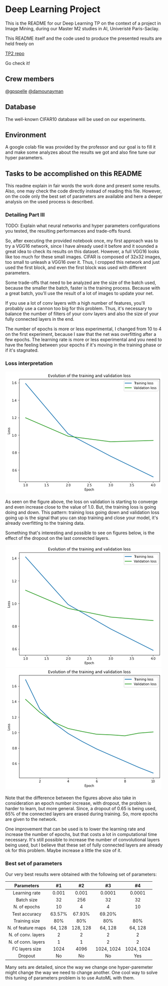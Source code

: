 # Deep Learning Project

This is the README for our Deep Learning TP on the context of a project in Image Mining,
during our Master M2 studies in AI, Univeristé Paris-Saclay.

This README itself and the code used to produce the presented results are held freely on

[TP2 repo](https://github.com/gpspelle/image-mining/tree/master/TP2)

Go check it! 

## Crew members

[@gpspelle](https://github.com/gpspelle)
[@damounayman](https://github.com/damounayman)

## Database

The well-known CIFAR10 database will be used on our experiments.

## Environment

A google colab file was provided by the professor and our goal is to fill it and make
some analyzes about the results we got and also fine tune our hyper parameters.

## Tasks to be accomplished on this README

This readme explain in fair words the work done and present some results. Also,
one may check the code directly instead of reading this file. However, on the code
only the best set of parameters are available and here a deeper analysis on the
used process is described.

### Detailing Part III

TODO: Explain what neural networks and hyper parameters configurations you tested, the resulting performances and trade-offs found.

So, after executing the provided notebook once, my first approach was to try a VGG16 network, since I have already used it before
and it sounded a great idea to check its results on this dataset. However, a full VGG16 looks like too much for these small images.
CIFAR is composed of 32x32 images, too small to unleash a VGG16 over it. Thus, I cropped this network and just used the first block,
and even the first block was used with different parameters.

Some trade-offs that need to be analyzed are the size of the batch used, because the smaller the batch, faster is the training process.
Because with a great batch, you'll use the result of a lot of images to update your net.

If you use a lot of conv layers with a high number of features, you'll probably use a cannon too big for this problem. Thus, it's necessary
to balance the number of filters of your conv layers and also the size of your fully connected layers in the end.

The number of epochs is more or less experimental, I changed from 10 to 4 on the first experiment, because I saw that the net was overfitting after
a few epochs. The learning rate is more or less experimental and you need to have the feeling between your epochs if it's moving in the training
phase or if it's stagnated.

### Loss interpretation

![Configuration number 2 loss plot](figures/number_2_loss.png)


As seen on the figure above, the loss on validation is starting to converge and even increase close to the value of 1.0. But, the training loss
is going doing and down. This pattern: training loss going down and validation loss going up is the signal that you can stop training and close
your model, it's already overfitting to the training data.

Something that's interesting and possible to see on figures below, is the effect of the dropout on the last connected layers.

![Configuration number 3 loss without dropout](figures/number_3_loss_without_dropout.png)
![Configuration number 3 loss with dropout](figures/number_3_loss_with_dropout.png)

Note that the difference between the figures above also take in consideration an epoch number increase, with dropout, the problem
is harder to learn, but more general. Since, a dropout of 0.65 is being used, 65% of the connected layers are erased during training.
So, more epochs are given to the network. 

One improvement that can be used is to lower the learning rate and increase the number of epochs, but that costs a lot in
computational time necessary. It's still possible to increase the number of convolutional layers being used, but I believe
that these set of fully connected layers are already ok for this problem. Maybe increase a little the size of it.

### Best set of parameters

Our very best results were obtained with the following set of parameters:

|         Parameters  | #1      | #2       | #3         | #4         |
| :-----------------: | :-----: | :------: | :--------: | :--------: |
|      Learning rate  | 0.001   | 0.001    | 0.0001     | 0.0001     |
|         Batch size  | 32      | 256      | 32         | 32         |
|       N. of epochs  | 10      | 4        | 4          | 10         |
|      Test accuracy  | 63.57%  | 67.93%   | 69.20%     | 
|      Training size  | 80%     | 80%      | 80%        | 80%        |
| N. of feature maps  | 64, 128 | 128, 128 | 64, 128    | 64, 128    |
| N. of conv. layers  | 2       | 2        | 2          | 2          |
| N. of conn. layers  | 1       | 1        | 2          | 2          |
|     FC layers size  | 1024    | 4096     | 1024, 1024 | 1024, 1024 |
| Dropout             | No      | No       | No         | Yes        |

Many sets are detailed, since the way we change one hyper-paremeter might change the way we need to change another.
One cool way to solve this tuning of parameters problem is to use AutoML with them.
